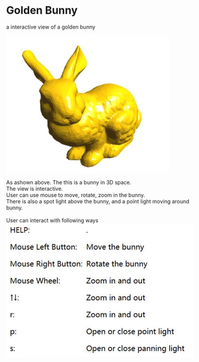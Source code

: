 # Golden Bunny
a interactive view of a golden bunny

![alt text](https://raw.githubusercontent.com/Mocdo/html-games/master/golden_rabbit/report_pic/screenshoot.JPG "bunny")

As ashown above. The this is a bunny in 3D space.</br>
The view is interactive.</br>
User can use mouse to move, rotate, zoom in the bunny.</br>
There is also a spot light above the bunny, and a point light moving around bunny.</br>
</br>
User can interact with following ways</br>
![alt text](https://raw.githubusercontent.com/Mocdo/html-games/master/golden_rabbit/report_pic/sscreenshot2.JPG "panel")
